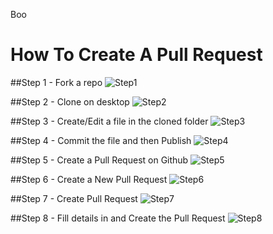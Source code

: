 Boo

# How To Create A Pull Request

##Step 1 - Fork a repo
![Step1](imgs/step1.jpg)

##Step 2 - Clone on desktop
![Step2](imgs/step2.jpg)

##Step 3 - Create/Edit a file in the cloned folder
![Step3](imgs/step3.jpg)

##Step 4 - Commit the file and then Publish
![Step4](imgs/step4.jpg)

##Step 5 - Create a Pull Request on Github
![Step5](imgs/step5.jpg)

##Step 6 - Create a New Pull Request
![Step6](imgs/step6.jpg)

##Step 7 - Create Pull Request
![Step7](imgs/step7.jpg)

##Step 8 - Fill details in and Create the Pull Request
![Step8](imgs/step8.jpg)
